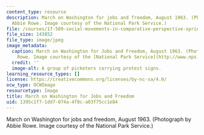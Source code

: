 ```yaml
---
content_type: resource
description: March on Washington for jobs and freedom, August 1963. (Photograph by
  Abbie Rowe. Image courtesy of the National Park Service.)
file: /courses/17-509-social-movements-in-comparative-perspective-spring-2005/1395c1f71dd7074a4f8ca03f75cc1e84_17-509s05.jpg
file_size: 143852
file_type: image/jpeg
image_metadata:
  caption: March on Washington for Jobs and Freedom, August 1963. (Photograph by Abbie
    Rowe. Image courtesy of the [National Park Service](http://www.nps.gov/).)
  credit: ''
  image-alt: A group of picketers carrying protest signs.
learning_resource_types: []
license: https://creativecommons.org/licenses/by-nc-sa/4.0/
ocw_type: OCWImage
resourcetype: Image
title: March on Washington for Jobs and Freedom
uid: 1395c1f7-1dd7-074a-4f8c-a03f75cc1e84
---
```

March on Washington for jobs and freedom, August 1963. (Photograph by Abbie Rowe. Image courtesy of the National Park Service.)